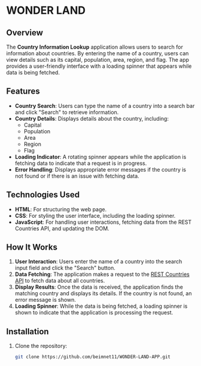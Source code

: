 # WONDER LAND

## Overview

The **Country Information Lookup** application allows users to search for information about countries. By entering the name of a country, users can view details such as its capital, population, area, region, and flag. The app provides a user-friendly interface with a loading spinner that appears while data is being fetched.

## Features

- **Country Search**: Users can type the name of a country into a search bar and click "Search" to retrieve information.
- **Country Details**: Displays details about the country, including:
  - Capital
  - Population
  - Area
  - Region
  - Flag
- **Loading Indicator**: A rotating spinner appears while the application is fetching data to indicate that a request is in progress.
- **Error Handling**: Displays appropriate error messages if the country is not found or if there is an issue with fetching data.

## Technologies Used

- **HTML**: For structuring the web page.
- **CSS**: For styling the user interface, including the loading spinner.
- **JavaScript**: For handling user interactions, fetching data from the REST Countries API, and updating the DOM.

## How It Works

1. **User Interaction**: Users enter the name of a country into the search input field and click the "Search" button.
2. **Data Fetching**: The application makes a request to the [REST Countries API](https://restcountries.com/v3.1/all) to fetch data about all countries.
3. **Display Results**: Once the data is received, the application finds the matching country and displays its details. If the country is not found, an error message is shown.
4. **Loading Spinner**: While the data is being fetched, a loading spinner is shown to indicate that the application is processing the request.

## Installation

1. Clone the repository:

   ```bash
   git clone https://github.com/beimnet11/WONDER-LAND-APP.git

